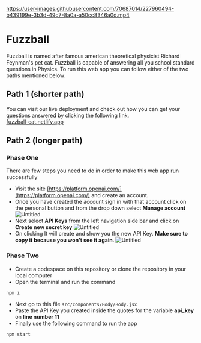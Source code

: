 

https://user-images.githubusercontent.com/70687014/227960494-b439199e-3b3d-49c7-8a0a-a50cc8346a0d.mp4


# Fuzzball
Fuzzball is named after famous american theoretical physicist Richard Feynman's pet cat. Fuzzball is capable of answering all you school standard questions in Physics. To run this web app you can follow either of the two paths mentioned below:

## Path 1 (shorter path)
You can visit our live deployment and check out how you can get your questions answered by clicking the following link. <br>
[fuzzball-cat.netlify.app](https://fuzzball-cat.netlify.app/)

## Path 2 (longer path)

### Phase One
There are few steps you need to do in order to make this web app run successfully
- Visit the site [https://platform.openai.com/](https://platform.openai.com/) and create an account.
- Once you have created the account sign in with that account click on the personal button and from the drop down select **Manage account**
![Untitled](https://user-images.githubusercontent.com/70687014/227867832-3908bf59-5495-4d7d-9022-12b6919aa3e6.png)
- Next select **API Keys** from the left navigation side bar and click on **Create new secret key**
![Untitled](https://user-images.githubusercontent.com/70687014/227868510-47d972af-93f0-4704-ac99-87f683bf2233.png)
- On clicking It will create and show you the new API Key. **Make sure to copy it because you won't see it again**.
![Untitled](https://user-images.githubusercontent.com/70687014/227869008-952cdee3-f59c-4883-8bd4-3811191c00a4.png)


### Phase Two
- Create a codespace on this repository or clone the repository in your local computer
- Open the terminal and run the command
```
npm i
```
- Next go to this file `src/components/Body/Body.jsx`
- Paste the API Key you created inside the quotes for the variable **api_key** on **line number 11**
- Finally use the following command to run the app
```
npm start
```
